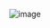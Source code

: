![image](https://github.com/oregonyuky/UNOESTE/assets/152916454/2847b62d-4d48-4779-bed4-d9737f8fe0ba)
